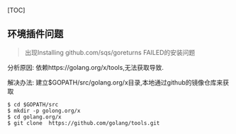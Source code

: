 [TOC]

## 环境插件问题

> 出现Installing github.com/sqs/goreturns FAILED的安装问题

分析原因: 依赖https://golang.org/x/tools,无法获取导致.

解决办法: 建立$GOPATH/src/golang.org/x目录,本地通过github的镜像仓库来获取

```shell
$ cd $GOPATH/src
$ mkdir -p golong.org/x
$ cd golang.org/x
$ git clone  https://github.com/golang/tools.git
```

